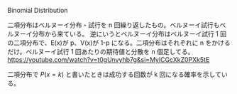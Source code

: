 Binomial Distribution

二項分布はベルヌーイ分布・試行を n 回繰り返したもの。ベルヌーイ試行もベルヌーイ分布から来ている。
逆にいうとベルヌーイ分布はベルヌーイ試行 1 回の二項分布で、E(x)が p、V(x)が 1-p になる。二項分布はそれぞれに n をかけるだけ。ベルヌーイ試行 1 回あたりの期待値と分散を n 個足してる。
https://youtube.com/watch?v=t0gUnvyhb7g&si=MylCGcXkZ0PXk5tE

二項分布で $P(x=k)$ と書いたときは成功する回数が k 回になる確率を示している。
